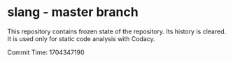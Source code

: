 # slang - master branch

This repository contains frozen state of the repository.
Its history is cleared. It is used only for static code
analysis with Codacy.

Commit Time: 1704347190